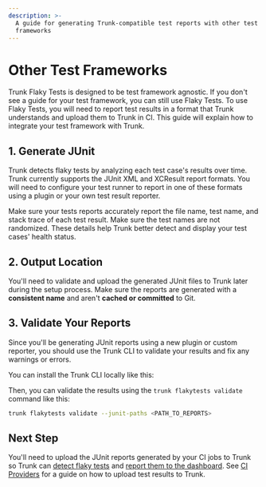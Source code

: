 ```yaml
---
description: >-
  A guide for generating Trunk-compatible test reports with other test
  frameworks
---
```


# Other Test Frameworks

Trunk Flaky Tests is designed to be test framework agnostic. If you don't see a guide for your test framework, you can still use Flaky Tests. To use Flaky Tests, you will need to report test results in a format that Trunk understands and upload them to Trunk in CI. This guide will explain how to integrate your test framework with Trunk.

## 1. Generate JUnit

Trunk detects flaky tests by analyzing each test case's results over time. Trunk currently supports the JUnit XML and XCResult report formats. You will need to configure your test runner to report in one of these formats using a plugin or your own test result reporter.

Make sure your tests reports accurately report the file name, test name, and stack trace of each test result. Make sure the test names are not randomized. These details help Trunk better detect and display your test cases' health status.

## 2. Output Location

You'll need to validate and upload the generated JUnit files to Trunk later during the setup process. Make sure the reports are generated with a **consistent name** and aren't **cached or committed** to Git.

## 3. Validate Your Reports

Since you'll be generating JUnit reports using a new plugin or custom reporter, you should use the Trunk CLI to validate your results and fix any warnings or errors.

You can install the Trunk CLI locally like this:

Then, you can validate the results using the `trunk flakytests validate` command like this:

```bash
trunk flakytests validate --junit-paths <PATH_TO_REPORTS>
```

## Next Step

You'll need to upload the JUnit reports generated by your CI jobs to Trunk so Trunk can [detect flaky tests](../../detection.md) and [report them to the dashboard](../../dashboard.md). See [CI Providers](../ci-providers/) for a guide on how to upload test results to Trunk.
